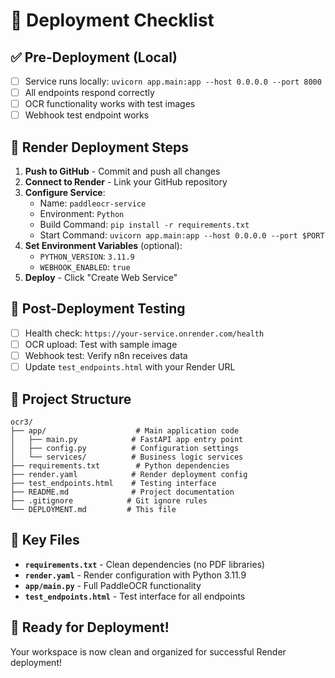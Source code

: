 # 🚀 Deployment Checklist

## ✅ Pre-Deployment (Local)
- [ ] Service runs locally: `uvicorn app.main:app --host 0.0.0.0 --port 8000`
- [ ] All endpoints respond correctly
- [ ] OCR functionality works with test images
- [ ] Webhook test endpoint works

## 🎯 Render Deployment Steps
1. **Push to GitHub** - Commit and push all changes
2. **Connect to Render** - Link your GitHub repository
3. **Configure Service**:
   - Name: `paddleocr-service`
   - Environment: `Python`
   - Build Command: `pip install -r requirements.txt`
   - Start Command: `uvicorn app.main:app --host 0.0.0.0 --port $PORT`
4. **Set Environment Variables** (optional):
   - `PYTHON_VERSION`: `3.11.9`
   - `WEBHOOK_ENABLED`: `true`
5. **Deploy** - Click "Create Web Service"

## 🧪 Post-Deployment Testing
- [ ] Health check: `https://your-service.onrender.com/health`
- [ ] OCR upload: Test with sample image
- [ ] Webhook test: Verify n8n receives data
- [ ] Update `test_endpoints.html` with your Render URL

## 📁 Project Structure
```
ocr3/
├── app/                    # Main application code
│   ├── main.py            # FastAPI app entry point
│   ├── config.py          # Configuration settings
│   └── services/          # Business logic services
├── requirements.txt        # Python dependencies
├── render.yaml            # Render deployment config
├── test_endpoints.html    # Testing interface
├── README.md              # Project documentation
├── .gitignore            # Git ignore rules
└── DEPLOYMENT.md         # This file
```

## 🔧 Key Files
- **`requirements.txt`** - Clean dependencies (no PDF libraries)
- **`render.yaml`** - Render configuration with Python 3.11.9
- **`app/main.py`** - Full PaddleOCR functionality
- **`test_endpoints.html`** - Test interface for all endpoints

## 🎉 Ready for Deployment!
Your workspace is now clean and organized for successful Render deployment!
